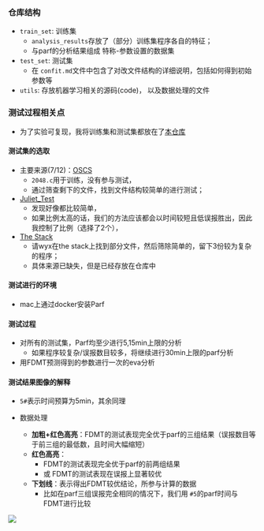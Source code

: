 ### 仓库结构

- `train_set`: 训练集
  - `analysis_results`存放了（部分）训练集程序各自的特征；
  - 与parf的分析结果组成 特称-参数设置的数据集
- `test_set`: 测试集
  - 在 `confit.md`文件中包含了对改文件结构的详细说明，包括如何得到初始参数等
- `utils`: 存放机器学习相关的源码(code)， 以及数据处理的文件



### 测试过程相关点

- 为了实验可复现，我将训练集和测试集都放在了[本仓库](https://github.com/ffy6511/parf_dataset.git)

#### 测试集的选取

- 主要来源(7/12)：[OSCS](https://github.com/Frama-C/open-source-case-studies.git)
  - `2048.c`用于训练，没有参与测试，
  - 通过筛查剩下的文件，找到文件结构较简单的进行测试；
- [Juliet_Test](https://gitlab.com/sosy-lab/benchmarking/sv-benchmarks/-/tree/main/c/Juliet_Test/Juliet_Test_Suite_v1.3_for_C_Cpp/C?ref_type=heads)
  - 发现好像都比较简单，
  - 如果比例太高的话，我们的方法应该都会以时间较短且低误报胜出，因此我控制了比例（选择了2个），
- [The Stack](https://huggingface.co/datasets/bigcode/the-stack)
  - 请wyx在the stack上找到部分文件，然后筛除简单的，留下3份较为复杂的程序；
  - 具体来源已缺失，但是已经存放在仓库中



#### 测试进行的环境

- mac上通过docker安装Parf



#### 测试过程

- 对所有的测试集，Parf均至少进行5,15min上限的分析
  - 如果程序较复杂/误报数目较多，将继续进行30min上限的parf分析
- 用FDMT预测得到的参数进行一次的eva分析



#### 测试结果图像的解释

- `5#`表示时间预算为5min，其余同理

- 数据处理
  - **加粗+红色高亮**：FDMT的测试表现完全优于parf的三组结果（误报数目等于前三组的最低数，且时间大幅缩短）
  - **红色高亮**： 
    - FDMT的测试表现完全优于parf的前两组结果 
    - 或 FDMT的测试表现在误报上显著较优
  - **下划线**：表示得出FDMT较优结论，所参与计算的数据
    - 比如在parf三组误报完全相同的情况下，我们用 `#5`的parf时间与FDMT进行比较

<img src="https://my-blog-img-1358266118.cos.ap-guangzhou.myqcloud.com/undefineda0f6a16c4f3462ece815c775ff8d4769.png?imageSlim"/>

